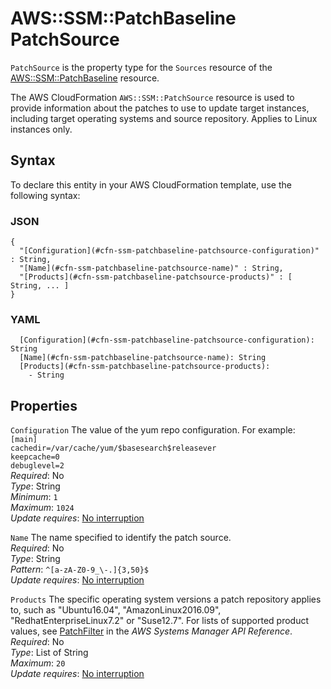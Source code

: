 # AWS::SSM::PatchBaseline PatchSource<a name="aws-properties-ssm-patchbaseline-patchsource"></a>

 `PatchSource` is the property type for the `Sources` resource of the [AWS::SSM::PatchBaseline](https://docs.aws.amazon.com/AWSCloudFormation/latest/UserGuide/aws-resource-ssm-patchbaseline.html) resource\.

The AWS CloudFormation `AWS::SSM::PatchSource` resource is used to provide information about the patches to use to update target instances, including target operating systems and source repository\. Applies to Linux instances only\.

## Syntax<a name="aws-properties-ssm-patchbaseline-patchsource-syntax"></a>

To declare this entity in your AWS CloudFormation template, use the following syntax:

### JSON<a name="aws-properties-ssm-patchbaseline-patchsource-syntax.json"></a>

```
{
  "[Configuration](#cfn-ssm-patchbaseline-patchsource-configuration)" : String,
  "[Name](#cfn-ssm-patchbaseline-patchsource-name)" : String,
  "[Products](#cfn-ssm-patchbaseline-patchsource-products)" : [ String, ... ]
}
```

### YAML<a name="aws-properties-ssm-patchbaseline-patchsource-syntax.yaml"></a>

```
  [Configuration](#cfn-ssm-patchbaseline-patchsource-configuration): String
  [Name](#cfn-ssm-patchbaseline-patchsource-name): String
  [Products](#cfn-ssm-patchbaseline-patchsource-products): 
    - String
```

## Properties<a name="aws-properties-ssm-patchbaseline-patchsource-properties"></a>

`Configuration`  <a name="cfn-ssm-patchbaseline-patchsource-configuration"></a>
The value of the yum repo configuration\. For example:  
 `[main]`   
 `cachedir=/var/cache/yum/$basesearch$releasever`   
 `keepcache=0`   
 `debuglevel=2`   
*Required*: No  
*Type*: String  
*Minimum*: `1`  
*Maximum*: `1024`  
*Update requires*: [No interruption](https://docs.aws.amazon.com/AWSCloudFormation/latest/UserGuide/using-cfn-updating-stacks-update-behaviors.html#update-no-interrupt)

`Name`  <a name="cfn-ssm-patchbaseline-patchsource-name"></a>
The name specified to identify the patch source\.  
*Required*: No  
*Type*: String  
*Pattern*: `^[a-zA-Z0-9_\-.]{3,50}$`  
*Update requires*: [No interruption](https://docs.aws.amazon.com/AWSCloudFormation/latest/UserGuide/using-cfn-updating-stacks-update-behaviors.html#update-no-interrupt)

`Products`  <a name="cfn-ssm-patchbaseline-patchsource-products"></a>
The specific operating system versions a patch repository applies to, such as "Ubuntu16\.04", "AmazonLinux2016\.09", "RedhatEnterpriseLinux7\.2" or "Suse12\.7"\. For lists of supported product values, see [PatchFilter](https://docs.aws.amazon.com/systems-manager/latest/APIReference/API_PatchFilter.html) in the *AWS Systems Manager API Reference*\.   
*Required*: No  
*Type*: List of String  
*Maximum*: `20`  
*Update requires*: [No interruption](https://docs.aws.amazon.com/AWSCloudFormation/latest/UserGuide/using-cfn-updating-stacks-update-behaviors.html#update-no-interrupt)